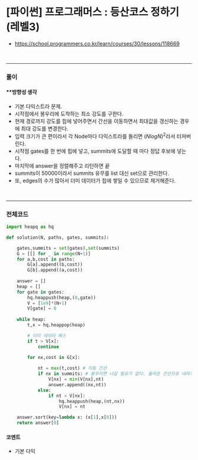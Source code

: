 # **\[파이썬\] 프로그래머스 : 등산코스 정하기 (레벨3)**
* https://school.programmers.co.kr/learn/courses/30/lessons/118669
<br>


---

### **풀이**

#### **방향성 생각
* 기본 다익스트라 문제.
* 시작점에서 봉우리에 도착하는 최소 강도를 구한다.
* 현재 경로까지 강도를 힙에 넣어주면서 간선을 이동하면서 최대값을 갱신하는 경우에 최대 강도를 변경한다.
* 입력 크기가 큰 편이라서 각 Node마다 다익스트라를 돌리면 $(NlogN)^2$라서 터져버린다.
* 시작점 gates를 한 번에 힙에 넣고, summits에 도달할 때 마다 정답 후보에 넣는다.
* 마지막에 answer을 정렬해주고 리턴하면 끝
* summits이 $50000$이라서 summits 유무를 list 대신 set으로 관리한다.
* 또, edges의 수가 많아서 더미 데이터가 힙에 쌓일 수 있으므로 제거해준다.

<br>

---

### **전체코드**
```python
import heapq as hq

def solution(N, paths, gates, summits):

    gates,summits = set(gates),set(summits)
    G = [[] for _ in range(N+1)]
    for a,b,cost in paths:
        G[a].append((b,cost))
        G[b].append((a,cost))
    
    answer = []
    heap = []
    for gate in gates:
        hq.heappush(heap,(0,gate))
        V = [1e9]*(N+1)
        V[gate] = 0
        
    while heap:
        t,x = hq.heappop(heap)

        # 더미 데이터 패스
        if t > V[x]:
            continue

        for nx,cost in G[x]:
            
            nt = max(t,cost) # 이동 간선
            if nx in summits: # 봉우리면 나갈 필요가 없다. 올라온 간선으로 내려가면 된다. 힙에 넣지 않고 기록만
                V[nx] = min(V[nx],nt)
                answer.append((nx,nt))
            else:
                if nt < V[nx]:
                    hq.heappush(heap,(nt,nx))
                    V[nx] = nt

    answer.sort(key=lambda x: (x[1],x[0]))
    return answer[0]
```

#### **코멘트**

* 기본 다익